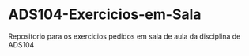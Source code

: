 # ADS104-Exercicios-em-Sala

Repositorio para os exercicios pedidos em sala de aula da 
disciplina de ADS104
